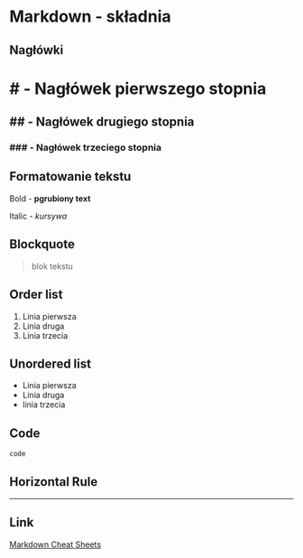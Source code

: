 # Markdown  - składnia

## Nagłówki

# # - Nagłówek pierwszego stopnia
## ## - Nagłówek drugiego stopnia
### ### - Nagłówek trzeciego stopnia

## Formatowanie tekstu

Bold - **pgrubiony text**

Italic - *kursywa*

## Blockquote

> blok tekstu

## Order list

1. Linia pierwsza
2. Linia druga
3. Linia trzecia

## Unordered list

- Linia pierwsza
- Linia druga
- linia trzecia

## Code

`code`

## Horizontal Rule

---

## Link

[Markdown Cheat Sheets][def]





[def]: https://www.markdownguide.org/cheat-sheet/